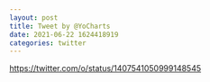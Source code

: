 ```yaml
--- 
layout: post 
title: Tweet by @YoCharts 
date: 2021-06-22 1624418919 
categories: twitter 
--- 
```

https://twitter.com/o/status/1407541050999148545